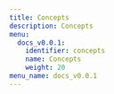 ```yaml
---
title: Concepts
description: Concepts
menu:
  docs_v0.0.1:
    identifier: concepts
    name: Concepts
    weight: 20
menu_name: docs_v0.0.1
---
```



